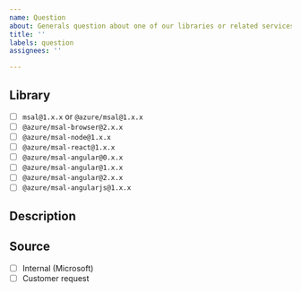 ```yaml
---
name: Question
about: Generals question about one of our libraries or related services.
title: ''
labels: question
assignees: ''

---
```


<!-- Before posting your issue please check if your question is answered in one of the following places: 

    * msal-browser@2.x FAQ: https://github.com/AzureAD/microsoft-authentication-library-for-js/blob/dev/lib/msal-browser/FAQ.md
    * msal@1.x FAQ: https://github.com/AzureAD/microsoft-authentication-library-for-js/blob/dev/lib/msal-core/docs/FAQ.md

    Please follow the issue template below. Failure to do so will result in a delay in answering your question.
-->

## Library
<!-- ⚠️ Please try the latest published version and fill in your exact version number below e.g. `msal@2.7.0`. ⚠️ -->
- [ ] `msal@1.x.x` or `@azure/msal@1.x.x`
- [ ] `@azure/msal-browser@2.x.x`
- [ ] `@azure/msal-node@1.x.x`
- [ ] `@azure/msal-react@1.x.x`
- [ ] `@azure/msal-angular@0.x.x`
- [ ] `@azure/msal-angular@1.x.x`
- [ ] `@azure/msal-angular@2.x.x`
- [ ] `@azure/msal-angularjs@1.x.x`

## Description

<!-- Please provide your question here, including as much relevant details as possible.

    Examples: 
    > "How do I use MSAL with Vue.js"
    > "How do I SSO between tabs?"
    > "How do I use MSAL to protect my custom Web API?"
    > "How can my app support multiple AAD tenants?"
    > "When will my scenario be supported?"
    > "When will this framework be supported"
-->

## Source

- [ ] Internal (Microsoft)
- [ ] Customer request
